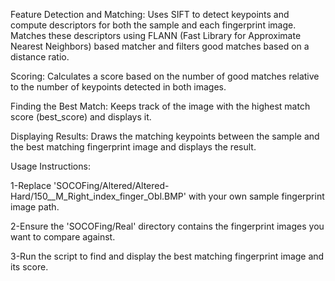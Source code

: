 Feature Detection and Matching: Uses SIFT to detect keypoints and compute descriptors for both the sample and each fingerprint image. Matches these descriptors using FLANN (Fast Library for Approximate Nearest Neighbors) based matcher and filters good matches based on a distance ratio.

Scoring: Calculates a score based on the number of good matches relative to the number of keypoints detected in both images.

Finding the Best Match: Keeps track of the image with the highest match score (best_score) and displays it.

Displaying Results: Draws the matching keypoints between the sample and the best matching fingerprint image and displays the result.

Usage Instructions:

1-Replace 'SOCOFing/Altered/Altered-Hard/150__M_Right_index_finger_Obl.BMP' with your own sample fingerprint image path.

2-Ensure the 'SOCOFing/Real' directory contains the fingerprint images you want to compare against.

3-Run the script to find and display the best matching fingerprint image and its score.
